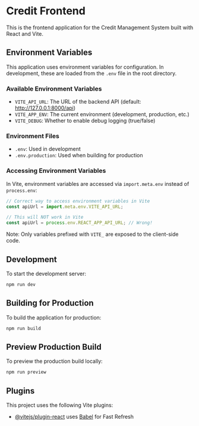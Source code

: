# Credit Frontend

This is the frontend application for the Credit Management System built with React and Vite.

## Environment Variables

This application uses environment variables for configuration. In development, these are loaded from the `.env` file in the root directory.

### Available Environment Variables

- `VITE_API_URL`: The URL of the backend API (default: http://127.0.0.1:8000/api)
- `VITE_APP_ENV`: The current environment (development, production, etc.)
- `VITE_DEBUG`: Whether to enable debug logging (true/false)

### Environment Files

- `.env`: Used in development
- `.env.production`: Used when building for production

### Accessing Environment Variables

In Vite, environment variables are accessed via `import.meta.env` instead of `process.env`:

```javascript
// Correct way to access environment variables in Vite
const apiUrl = import.meta.env.VITE_API_URL;

// This will NOT work in Vite
const apiUrl = process.env.REACT_APP_API_URL; // Wrong!
```

Note: Only variables prefixed with `VITE_` are exposed to the client-side code.

## Development

To start the development server:

```bash
npm run dev
```

## Building for Production

To build the application for production:

```bash
npm run build
```

## Preview Production Build

To preview the production build locally:

```bash
npm run preview
```

## Plugins

This project uses the following Vite plugins:

- [@vitejs/plugin-react](https://github.com/vitejs/vite-plugin-react/blob/main/packages/plugin-react/README.md) uses [Babel](https://babeljs.io/) for Fast Refresh

